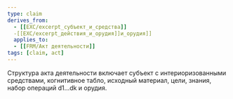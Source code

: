 ```yaml
---
type: claim
derives_from:
  - [[EXC/excerpt_субъект_и_средства]]
  -[[EXC/excerpt_действия_и_орудия]]и_орудия]]
  applies_to:
  - [[FRM/Акт деятельности]]
tags: [claim, act]
---
```


Структура акта деятельности включает субъект с интериоризованными средствами, когнитивное табло, исходный материал, цели, знания, набор операций d1…dk и орудия.
